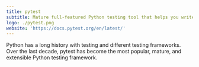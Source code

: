 ```yaml
---
title: pytest
subtitle: Mature full-featured Python testing tool that helps you write better programs
logo: ./pytest.png
website: 'https://docs.pytest.org/en/latest/'
---
```


Python has a long history with testing and different testing frameworks. Over the
last decade, pytest has become the most popular, mature, and extensible Python
testing framework.

